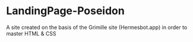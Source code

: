 # LandingPage-Poseidon
A site created on the basis of the Grimille site (Hermesbot.app) in order to master HTML &amp; CSS
